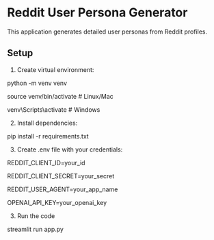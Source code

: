 # Reddit User Persona Generator

This application generates detailed user personas from Reddit profiles.

## Setup

1. Create virtual environment:

python -m venv venv

source venv/bin/activate  # Linux/Mac

venv\Scripts\activate    # Windows


2. Install dependencies:

pip install -r requirements.txt


3. Create .env file with your credentials:

REDDIT_CLIENT_ID=your_id

REDDIT_CLIENT_SECRET=your_secret

REDDIT_USER_AGENT=your_app_name

OPENAI_API_KEY=your_openai_key


3. Run the code 

streamlit run app.py


